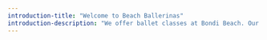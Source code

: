 ```yaml
---
introduction-title: "Welcome to Beach Ballerinas"
introduction-description: "We offer ballet classes at Bondi Beach. Our quality ballet program allows for young children to reach their potential"
---
```

